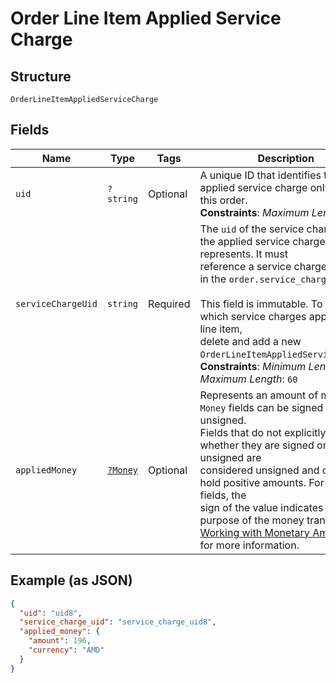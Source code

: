 
# Order Line Item Applied Service Charge

## Structure

`OrderLineItemAppliedServiceCharge`

## Fields

| Name | Type | Tags | Description | Getter | Setter |
|  --- | --- | --- | --- | --- | --- |
| `uid` | `?string` | Optional | A unique ID that identifies the applied service charge only within this order.<br>**Constraints**: *Maximum Length*: `60` | getUid(): ?string | setUid(?string uid): void |
| `serviceChargeUid` | `string` | Required | The `uid` of the service charge that the applied service charge represents. It must<br>reference a service charge present in the `order.service_charges` field.<br><br>This field is immutable. To change which service charges apply to a line item,<br>delete and add a new `OrderLineItemAppliedServiceCharge`.<br>**Constraints**: *Minimum Length*: `1`, *Maximum Length*: `60` | getServiceChargeUid(): string | setServiceChargeUid(string serviceChargeUid): void |
| `appliedMoney` | [`?Money`](../../doc/models/money.md) | Optional | Represents an amount of money. `Money` fields can be signed or unsigned.<br>Fields that do not explicitly define whether they are signed or unsigned are<br>considered unsigned and can only hold positive amounts. For signed fields, the<br>sign of the value indicates the purpose of the money transfer. See<br>[Working with Monetary Amounts](https://developer.squareup.com/docs/build-basics/working-with-monetary-amounts)<br>for more information. | getAppliedMoney(): ?Money | setAppliedMoney(?Money appliedMoney): void |

## Example (as JSON)

```json
{
  "uid": "uid8",
  "service_charge_uid": "service_charge_uid8",
  "applied_money": {
    "amount": 196,
    "currency": "AMD"
  }
}
```

